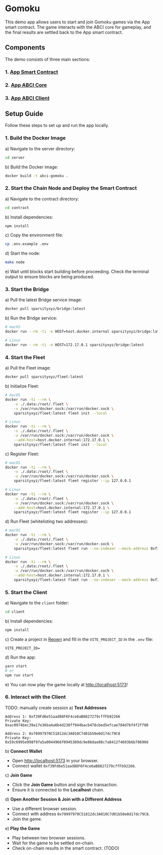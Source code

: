# Gomoku

This demo app allows users to start and join Gomoku games via the App smart contract. The game interacts with the ABCI core for gameplay, and the final results are settled back to the App smart contract.

## Components

The demo consists of three main sections:

### 1. [App Smart Contract](./contract)  
### 2. [App ABCI Core](./server)  
### 3. [App ABCI Client](./client)  

## Setup Guide
Follow these steps to set up and run the app locally.

### 1. Build the Docker Image
   a) Navigate to the server directory:
   ```bash
   cd server
   ```
   b) Build the Docker image:
   ```bash
   docker build -t abci-gomoku .
   ```

### 2. Start the Chain Node and Deploy the Smart Contract  
   a) Navigate to the contract directory:
   ```bash
   cd contract
   ```
   b) Install dependencies:
   ```bash
   npm install
   ```
   c) Copy the environment file:
   ```bash
   cp .env.example .env
   ```
   d) Start the node:
   ```bash
   make node
   ```
   e) Wait until blocks start building before proceeding. Check the terminal output to ensure blocks are being produced.

### 3. Start the Bridge  
   a) Pull the latest Bridge service image:
   ```bash
   docker pull sparsityxyz/bridge:latest
   ```
   b) Run the Bridge service:
   ```bash
   # macOS
   docker run --rm -ti -e HOST=host.docker.internal sparsityxyz/bridge:latest

   # Linux
   docker run --rm -ti -e HOST=172.17.0.1 sparsityxyz/bridge:latest
   ```

### 4. Start the Fleet  
   a) Pull the Fleet image:
   ```bash
   docker pull sparsityxyz/fleet:latest
   ```
   b) Initialize Fleet:
   ```bash
   # macOS
   docker run -ti --rm \
       -v ./.data:/root/.fleet \
       -v /var/run/docker.sock:/var/run/docker.sock \
       sparsityxyz/fleet:latest fleet init --local

   # Linux
   docker run -ti --rm \
       -v ./.data:/root/.fleet \
       -v /var/run/docker.sock:/var/run/docker.sock \
       --add-host=host.docker.internal:172.17.0.1 \
       sparsityxyz/fleet:latest fleet init --local
   ```
   c) Register Fleet:
   ```bash
   # macOS
   docker run -ti --rm \
       -v ./.data:/root/.fleet \
       -v /var/run/docker.sock:/var/run/docker.sock \
       sparsityxyz/fleet:latest fleet register --ip 127.0.0.1

   # Linux
   docker run -ti --rm \
       -v ./.data:/root/.fleet \
       -v /var/run/docker.sock:/var/run/docker.sock \
       --add-host=host.docker.internal:172.17.0.1 \
       sparsityxyz/fleet:latest fleet register --ip 127.0.0.1
   ```
   d) Run Fleet (whitelisting two addresses):
   ```bash
   # macOS
   docker run -ti --rm \
       -v ./.data:/root/.fleet \
       -v /var/run/docker.sock:/var/run/docker.sock \
       sparsityxyz/fleet:latest fleet run --no-indexer --mock-address 0xf39Fd6e51aad88F6F4ce6aB8827279cffFb92266 --mock-address 0x70997970C51812dc3A010C7d01b50e0d17dc79C8

   # Linux
   docker run -ti --rm \
       -v ./.data:/root/.fleet \
       -v /var/run/docker.sock:/var/run/docker.sock \
       --add-host=host.docker.internal:172.17.0.1 \
       sparsityxyz/fleet:latest fleet run --no-indexer --mock-address 0xf39Fd6e51aad88F6F4ce6aB8827279cffFb92266 --mock-address 0x70997970C51812dc3A010C7d01b50e0d17dc79C8
   ```

### 5. Start the Client  
   a) Navigate to the `client` folder:
   ```bash
   cd client
   ```
   b) Install dependencies:
   ```bash
   npm install
   ```
   c) Create a project in [Reown](https://reown.com/blog/how-to-get-started-with-appkit) and fill in the `VITE_PROJECT_ID` in the `.env` file:
   ```
   VITE_PROJECT_ID=
   ```
   d) Run the app:
   ```bash
   yarn start
   # or
   npm run start
   ```
   e) You can now play the game locally at [http://localhost:5173](http://localhost:5173)!

### 6. Interact with the Client  
   TODO: manually create session
   a) **Test Addresses**
   ```
   Address 1: 0xf39Fd6e51aad88F6F4ce6aB8827279cffFb92266
   Private Key: 0xac0974bec39a17e36ba4a6b4d238ff944bacb478cbed5efcae784d7bf4f2ff80

   Address 2: 0x70997970C51812dc3A010C7d01b50e0d17dc79C8
   Private Key: 0x59c6995e998f97a5a0044966f0945389dc9e86dae88c7a8412f4603b6b78690d
   ```
   b) **Connect Wallet**
   - Open [http://localhost:5173](http://localhost:5173) in your browser.
   - Connect wallet `0xf39Fd6e51aad88F6F4ce6aB8827279cffFb92266`.
   
   c) **Join Game**
   - Click the **Join Game** button and sign the transaction.
   - Ensure it is connected to the **Localhost** chain.

   d) **Open Another Session & Join with a Different Address**
   - Use a different browser session.
   - Connect with address `0x70997970C51812dc3A010C7d01b50e0d17dc79C8`.
   - Join the game.

   e) **Play the Game**
   - Play between two browser sessions.
   - Wait for the game to be settled on-chain.
   - Check on-chain results in the smart contract. (TODO)

